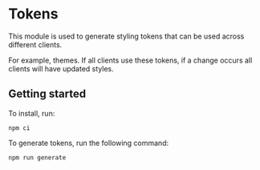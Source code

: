 # Tokens

This module is used to generate styling tokens that can be used across different clients.

For example, themes. If all clients use these tokens, if a change occurs all clients will have updated styles.

## Getting started

To install, run:

```
npm ci
```

To generate tokens, run the following command:

```
npm run generate
```